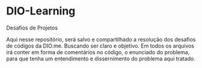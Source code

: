 # DIO-Learning
Desafios de Projetos

Aqui nesse repositório, será salvo e compartilhado a resolução dos desafios de códigos da DIO.me. Buscando ser claro e objetivo.
Em todos os arquivos irá conter em forma de comentários no código, o enunciado do problema, para que tenha um entendimento e dissernimento do problema aqui tratado. 
